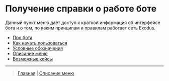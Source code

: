 # Получение справки о работе боте

Данный пункт меню даёт доступ к краткой информация об интерфейсе бота и о том, по каким принципам и правилам работает сеть Exodus.

- [Про бота](../faq/about_bot.md)
- [Как начать пользоваться](../faq/how_start.md)
- [Условные обозначения](../faq/conventions.md)
- [Описание меню](../faq/menu.md)
- [Возможные кейсы](../faq/cases.md)

---
> [Главная](../index.md)  |  [Описание меню](../faq/menu.md)
